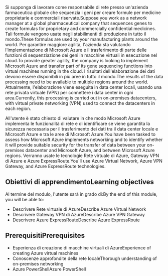 <span data-ttu-id="fd166-101">Si supponga di lavorare come responsabile di rete presso un'azienda farmaceutica globale che sequenzia i geni per creare formule per medicine proprietarie e commerciali riservate.</span><span class="sxs-lookup"><span data-stu-id="fd166-101">Suppose you work as a network manager at a global pharmaceutical company that sequences genes to create formulas for proprietary and commercially confidential medicines.</span></span> <span data-ttu-id="fd166-102">Tali formule vengono usate negli stabilimenti di produzione in tutto il mondo.</span><span class="sxs-lookup"><span data-stu-id="fd166-102">These formulas are used by your manufacturing plants around the world.</span></span> <span data-ttu-id="fd166-103">Per garantire maggiore agilità, l'azienda sta valutando l'implementazione di Microsoft Azure e il trasferimento di parte delle funzioni di sequenziazione dei geni in macchine virtuali in esecuzione nel cloud.</span><span class="sxs-lookup"><span data-stu-id="fd166-103">To provide greater agility, the company is looking to implement Microsoft Azure and transfer part of its gene sequencing functions into virtual machines running in the cloud.</span></span> <span data-ttu-id="fd166-104">I risultati dell'elaborazione dei dati devono essere disponibili in più aree in tutto il mondo.</span><span class="sxs-lookup"><span data-stu-id="fd166-104">The results of the data processing need to be available to multiple regions around the world.</span></span> <span data-ttu-id="fd166-105">Attualmente, l'elaborazione viene eseguita in data center locali, usando una rete privata virtuale (VPN) per connettere i data center in ogni area.</span><span class="sxs-lookup"><span data-stu-id="fd166-105">Currently, this processing is carried out in on-premises datacenters, with virtual private networking (VPN) used to connect the datacenters in each region.</span></span>

<span data-ttu-id="fd166-106">All'utente è stato chiesto di valutare in che modo Microsoft Azure implementa le funzionalità di rete e di identificare se viene garantita la sicurezza necessaria per il trasferimento dei dati tra il data center locale e Microsoft Azure e tra le aree di Microsoft Azure.</span><span class="sxs-lookup"><span data-stu-id="fd166-106">You have been tasked to assess how Microsoft Azure implements networking and to identify whether it will provide suitable security for the transfer of data between your on-premises datacenter and Microsoft Azure, and between Microsoft Azure regions.</span></span> <span data-ttu-id="fd166-107">Verranno usate le tecnologie Rete virtuale di Azure, Gateway VPN di Azure e Azure ExpressRoute.</span><span class="sxs-lookup"><span data-stu-id="fd166-107">You'll use Azure Virtual Network, Azure VPN Gateway, and Azure ExpressRoute technologies.</span></span>

## <a name="learning-objectives"></a><span data-ttu-id="fd166-108">Obiettivi di apprendimento</span><span class="sxs-lookup"><span data-stu-id="fd166-108">Learning objectives</span></span>

<span data-ttu-id="fd166-109">Al termine del modulo, l'utente sarà in grado di:</span><span class="sxs-lookup"><span data-stu-id="fd166-109">By the end of this module, you will be able to:</span></span>

- <span data-ttu-id="fd166-110">Descrivere Rete virtuale di Azure</span><span class="sxs-lookup"><span data-stu-id="fd166-110">Describe Azure Virtual Network</span></span>
- <span data-ttu-id="fd166-111">Descrivere Gateway VPN di Azure</span><span class="sxs-lookup"><span data-stu-id="fd166-111">Describe Azure VPN Gateway</span></span>
- <span data-ttu-id="fd166-112">Descrivere Azure ExpressRoute</span><span class="sxs-lookup"><span data-stu-id="fd166-112">Describe Azure ExpressRoute</span></span>

## <a name="prerequisites"></a><span data-ttu-id="fd166-113">Prerequisiti</span><span class="sxs-lookup"><span data-stu-id="fd166-113">Prerequisites</span></span>

- <span data-ttu-id="fd166-114">Esperienza di creazione di macchine virtuali di Azure</span><span class="sxs-lookup"><span data-stu-id="fd166-114">Experience of creating Azure virtual machines</span></span>
- <span data-ttu-id="fd166-115">Conoscenze approfondite della rete locale</span><span class="sxs-lookup"><span data-stu-id="fd166-115">Thorough understanding of on-premises networking</span></span>
- <span data-ttu-id="fd166-116">Azure PowerShell</span><span class="sxs-lookup"><span data-stu-id="fd166-116">Azure PowerShell</span></span>
